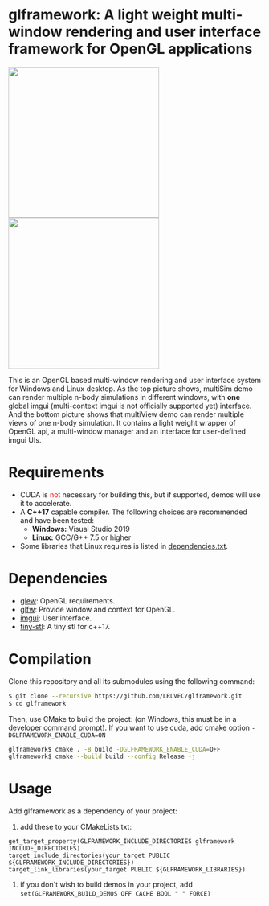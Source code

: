 # glframework: A light weight multi-window rendering and user interface framework for OpenGL applications

<img src="docs/readme/multi-window%20multi-simulation.png" height = 300/>

<img src="docs/readme/multi-window%20single-simulation.png" height = 300/>

This is an OpenGL based multi-window rendering and user interface system for Windows and Linux desktop. As the top picture shows, multiSim demo can render multiple n-body simulations in different windows, with **one** global imgui (multi-context imgui is not officially supported yet) interface. And the bottom picture shows that multiView demo can render multiple views of one n-body simulation. It contains a light weight wrapper of OpenGL api, a multi-window manager and an interface for user-defined imgui UIs.
# Requirements
- CUDA is <span style="color:red">not</span> necessary for building this, but if supported, demos will use it to accelerate.
- A __C++17__ capable compiler. The following choices are recommended and have been tested:
  - __Windows:__ Visual Studio 2019
  - __Linux:__ GCC/G++ 7.5 or higher
- Some libraries that Linux requires is listed in [dependencies.txt](https://github.com/LRLVEC/glframework/blob/master/dependencies.txt).
# Dependencies
- [glew](https://github.com/LRLVEC/glew-cmake/tree/glew-cmake-2.2.0-gitignore): OpenGL requirements.
- [glfw](https://github.com/LRLVEC/glfw/tree/tev): Provide window and context for OpenGL.
- [imgui](https://github.com/LRLVEC/imgui/tree/master): User interface.
- [tiny-stl](https://github.com/LRLVEC/tiny-stl/tree/main): A tiny stl for c++17.

# Compilation
Clone this repository and all its submodules using the following command:
```sh
$ git clone --recursive https://github.com/LRLVEC/glframework.git
$ cd glframework
```

Then, use CMake to build the project: (on Windows, this must be in a [developer command prompt](https://docs.microsoft.com/en-us/cpp/build/building-on-the-command-line?view=msvc-160#developer_command_prompt)). If you want to use cuda, add cmake option ```-DGLFRAMEWORK_ENABLE_CUDA=ON```
```sh
glframework$ cmake . -B build -DGLFRAMEWORK_ENABLE_CUDA=OFF
glframework$ cmake --build build --config Release -j
```

# Usage

Add glframework as a dependency of your project:
1. add these to your CMakeLists.txt:
```
get_target_property(GLFRAMEWORK_INCLUDE_DIRECTORIES glframework INCLUDE_DIRECTORIES)
target_include_directories(your_target PUBLIC ${GLFRAMEWORK_INCLUDE_DIRECTORIES})
target_link_libraries(your_target PUBLIC ${GLFRAMEWORK_LIBRARIES})
```
1. if you don't wish to build demos in your project, add ```set(GLFRAMEWORK_BUILD_DEMOS OFF CACHE BOOL " " FORCE)```
